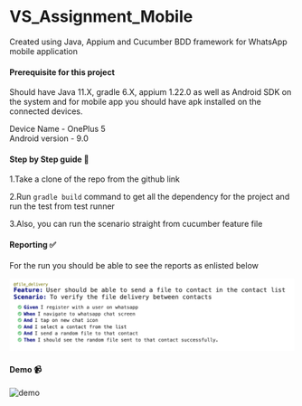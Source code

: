 # VS_Assignment_Mobile

Created using Java, Appium and Cucumber BDD framework for WhatsApp mobile application

#### Prerequisite for this project

Should have Java 11.X, gradle 6.X, appium 1.22.0 as well as Android SDK on the system and for mobile app you should have apk installed on the connected devices.

Device Name - OnePlus 5 <br>
Android version - 9.0

#### Step by Step guide 📜 <br>

1.Take a clone of the repo from the github link

2.Run ```gradle build``` command to get all the dependency for the project and run the test from test runner

3.Also, you can run the scenario straight from cucumber feature file

#### Reporting ✅

For the run you should be able to see the reports as enlisted below

![Report](mobile_report.png)

#### Demo 📹

![demo](demo.gif)
